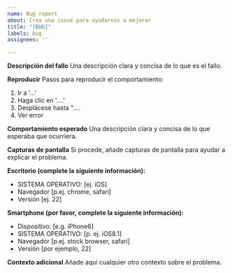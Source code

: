 ```yaml
---
name: Bug report
about: Crea una issue para ayudarnos a mejorar
title: "[BUG]"
labels: bug
assignees: ''

---
```


**Descripción del fallo**
Una descripción clara y concisa de lo que es el fallo.

**Reproducir**
Pasos para reproducir el comportamiento:
1. Ir a '...'
2. Haga clic en '....'
3. Desplácese hasta "....
4. Ver error

**Comportamiento esperado**
Una descripción clara y concisa de lo que esperaba que ocurriera.

**Capturas de pantalla**
Si procede, añade capturas de pantalla para ayudar a explicar el problema.

**Escritorio (complete la siguiente información):**
 - SISTEMA OPERATIVO: [ej. iOS]
 - Navegador [p.ej. chrome, safari]
 - Versión [ej. 22]

**Smartphone (por favor, complete la siguiente información):**
 - Dispositivo: [e.g. iPhone6]
 - SISTEMA OPERATIVO: [p. ej. iOS8.1]
 - Navegador [p.ej. stock browser, safari]
 - Versión [por ejemplo, 22]

**Contexto adicional**
Añade aquí cualquier otro contexto sobre el problema.
